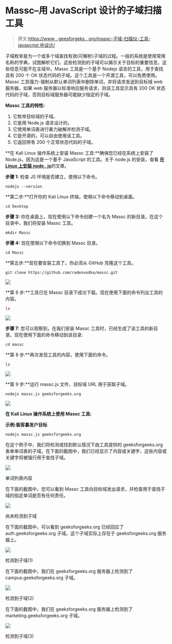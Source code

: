 # Massc–用 JavaScript 设计的子域扫描工具

> 原文:[https://www . geesforgeks . org/massc-子域-扫描仪-工具-javascript 中设计/](https://www.geeksforgeeks.org/massc-subdomain-scanner-tool-designed-in-javascript/)

子域枚举是为一个或多个域查找有效(可解析)子域的过程。一般的系统是使用常用名称的字典，试图解析它们。这些检测到的子域可以揭示关于目标的重要信息，这些信息可能不在主域中。Massc 工具是一个基于 Nodejs 语言的工具，用于查找具有 200 个 OK 状态代码的子域。这个工具是一个开源工具，可以免费使用。Massc 工具强力-强制从默认单词列表中删除单词，并将请求发送到目标域 web 服务器，如果 web 服务器以标准响应服务请求，则该工具显示具有 200 OK 状态代码的子域，否则目标域服务器可能缺少指定的子域。

**Massc 工具的特性:**

1.  它枚举目标域的子域。
2.  它是用 Node.js 语言设计的。
3.  它使用单词表进行暴力破解并检测子域。
4.  它是开源的，可以自由使用该工具。
5.  它返回带有 200 个正常状态代码的子域。

**在 Kali Linux 操作系统上安装 Massc 工具:**确保您已经在系统上安装了 Node.js，因为这是一个基于 JavaScript 的工具。关于 node.js 的安装，查看 [**在 Linux 上安装 node . js**](https://www.geeksforgeeks.org/installation-of-node-js-on-linux/)的文章。

**步骤 1:** 检查 JS 环境是否建立，使用以下命令。

```
nodejs --version
```

**第二步:**打开你的 Kali Linux 终端，使用以下命令移动到桌面。

```
cd Desktop
```

**步骤 3:** 你在桌面上，现在使用以下命令创建一个名为 Massc 的新目录。在这个目录中，我们将安装 Massc 工具。

```
mkdir Massc 
```

**步骤 4:** 现在使用以下命令切换到 Massc 目录。

```
cd Massc
```

**第五步:**现在要安装工具了。你必须从 GitHub 克隆这个工具。

```
git clone https://github.com/radenvodka/massc.git
```

![](img/70e887006da5b9071faec6beb20d56d5.png)

**第 6 步:**工具已在 Massc 目录下成功下载。现在使用下面的命令列出工具的内容。

```
ls
```

![](img/0f07e4b91691b0e7ce6894f5a439ce2b.png)

**步骤 7:** 您可以观察到，在我们安装 Massc 工具时，已经生成了该工具的新目录。现在使用下面的命令移动到该目录:

```
cd massc 
```

**第 8 步:**再次发现工具的内容，使用下面的命令。

```
ls
```

![](img/c27429a898ba7e479172b49bc70afa32.png)

**第 9 步:**运行 massc.js 文件，目标域 URL 用于获取子域。

```
nodejs massc.js geeksforgeeks.org
```

![](img/766c40052e42ef80d0a18ffb77cdf460.png)

**在 Kali Linux 操作系统上使用 Massc 工具:**

**示例:极客暴发户目标**

```
nodejs massc.js geeksforgeeks.org
```

在这个例子中，我们将检测或找到默认情况下由工具提供的 geeksforgeeks.org 表单单词表的子域。在下面的截图中，我们已经显示了内容或关键字，这些内容或关键字将被强行用于查找子域。

![](img/45998f662aae517949c3de7d76dbc434.png)

单词列表内容

在下面的截图中，您可以看到 Massc 工具向目标域发出请求，并检查用于查找子域的指定单词是否有任何责任。

![](img/c7cc5b529fda283be3abf756861b4331.png)

尚未检测到子域

在下面的截图中，可以看到 geeksforgeeks.org 已经回应了 auth.geeksforgeeks.org 子域。这个子域实际上存在于 geeksforgeeks.org 服务器上。

![](img/091ef03bdcc53a126a748c056055f33b.png)

检测到子域(1)

在下面的截图中，我们在 geeksforgeeks.org 服务器上检测到了 campus.geeksforgeeks.org 子域。

![](img/eb948eaaf8ab238735c17979afec01cf.png)

检测到子域(2)

在下面的截图中，我们在 geeksforgeeks.org 服务器上检测到了 marketing.geeksforgeeks.org 子域。

![](img/c8a3eead10c94d14cdbd4bbd1c05cf92.png)

检测到子域(3)